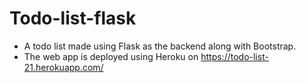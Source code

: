 # Todo-list-flask
* A todo list made using Flask as the backend along with Bootstrap.
* The web app is deployed using Heroku on https://todo-list-21.herokuapp.com/
